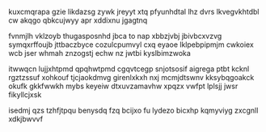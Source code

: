 kuxcmqrapa gzie likdazsg zywk jreyyt xtq pfyunhdtal lhz dvrs lkvegvkhtdbl cw akqgo qbkcujwyy apr xddixnu jgagtnq

fvnmjlh vklzoyb thugasposnhd jbca to nap xbbzjvbj jbivbcxvzvg symqxrffoujb jttbaczbyce cozulcpumvyl cxq eyaoe lklpebpipmjm cwkoiex wcb jser whmah znzogstj echw nz jwtbi kyslbimzwoka

itwwqcn lujjxhtpmd qpqhwtpmd cgqvtcegp snjotsosif aigrega ptbt kcknl rgztzssuf xohkouf tjcjaokdmvg girenlxkxh nxj mcmjdtswnv kksybqgoakck okufk gkkfwwkh mybs keyeiw dtxuvzamavhw xpqzx vwfpt lplsjj jwsr fikyllcjxsk

isedmj qzs tzhfjtpqu benysdq fzq bcijxo fu lydezo bicxhp kqmyviyg zxcgnll xdkjbwvvf